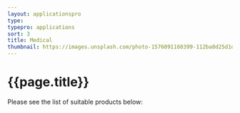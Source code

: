 ```yaml
---
layout: applicationspro
type: 
typepro: applications
sort: 3
title: Medical
thumbnail: https://images.unsplash.com/photo-1576091160399-112ba8d25d1d?ixlib=rb-4.0.3&ixid=MnwxMjA3fDB8MHxwaG90by1wYWdlfHx8fGVufDB8fHx8&auto=format&fit=crop&w=2070&q=80
---
```

# {{page.title}}

Please see the list of suitable products below: